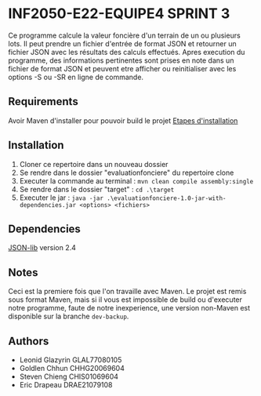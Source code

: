 # INF2050-E22-EQUIPE4 SPRINT 3

Ce programme calcule la valeur foncière d'un terrain de un ou plusieurs lots. Il peut prendre un fichier d'entrée de format JSON et retourner un fichier JSON avec les résultats des calculs effectués. Apres execution du programme, des informations pertinentes sont prises en note dans un fichier de format JSON et peuvent etre afficher ou reinitialiser avec les options -S ou -SR en ligne de commande.

## Requirements
Avoir Maven d'installer pour pouvoir build le projet [Etapes d'installation](https://maven.apache.org/install.html/)

## Installation
1. Cloner ce repertoire dans un nouveau dossier 
2. Se rendre dans le dossier "evaluationfonciere" du repertoire clone 
3. Executer la commande au terminal : `mvn clean compile assembly:single`
4. Se rendre dans le dossier "target" : `cd .\target`
5. Executer le jar : `java -jar .\evaluationfonciere-1.0-jar-with-dependencies.jar <options> <fichiers>`

## Dependencies
[JSON-lib](http://json-lib.sourceforge.net/) version 2.4

## Notes
Ceci est la premiere fois que l'on travaille avec Maven. Le projet est remis sous format Maven, mais si il vous est impossible de build ou d'executer notre programme, faute de notre inexperience, une version non-Maven est disponible sur la branche `dev-backup`.

## Authors
- Leonid Glazyrin GLAL77080105
- Goldlen Chhun CHHG20069604
- Steven Chieng CHIS01069604
- Eric Drapeau DRAE21079108

